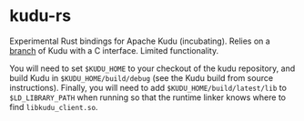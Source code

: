 # kudu-rs

Experimental Rust bindings for Apache Kudu (incubating). Relies on a
[branch](https://github.com/danburkert/kudu/tree/c-api) of Kudu with a C
interface. Limited functionality.

You will need to set `$KUDU_HOME` to your checkout of the kudu repository, and
build Kudu in `$KUDU_HOME/build/debug` (see the Kudu build from source
instructions). Finally, you will need to add `$KUDU_HOME/build/latest/lib` to
`$LD_LIBRARY_PATH` when running so that the runtime linker knows where to find
`libkudu_client.so`.
